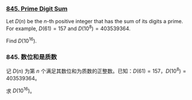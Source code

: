 ### [845. Prime Digit Sum](https://projecteuler.net/problem=845)

Let $D(n)$ be the $n$-th positive integer that has the sum of its digits a prime.
For example, $D(61) = 157$ and $D(10^8) = 403539364$.

Find $D(10^{16})$.

### 845. 数位和是质数

记 $D(n)$ 为第 $n$ 个满足其数位和为质数的正整数。已知：$D(61) = 157$，$D(10^8) = 403539364$。

求 $D(10^{16})$。